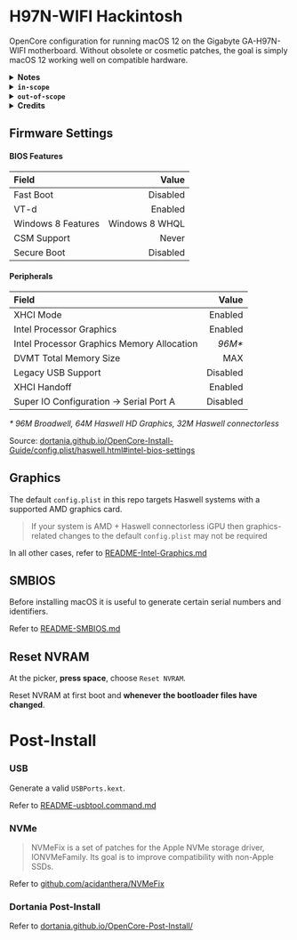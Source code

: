 # H97N-WIFI Hackintosh

OpenCore configuration for running macOS 12 on the Gigabyte GA-H97N-WIFI motherboard. Without obsolete or cosmetic patches, the goal is simply macOS 12 working well on compatible hardware.

<details><summary><strong>Notes</strong></summary><br>

- For features listed as `in-scope` that are not working as expected, it may be beneficial for all to open an issue here
- Where something is listed as `out-of-scope` more explicit information will surely be found in various places across the internet, or in the OpenCore documentation
- [TextMate](https://macromates.com/) ([github.com/textmate/textmate](https://github.com/textmate/textmate)) is free software useful for editing `config.plist`
- Nvidia graphics cards are [no longer supported](/README/README-Nvidia.md)
- H97N-WIFI firmware supports NVMe devices in the x16 PCIe slot
- WiFi and Bluetooth work natively in macOS 12 using an m.2 Broadcom BCM94360NG and mini-PCIe-m.2 adapter

</details>

<details><summary><strong><code>in-scope</code></strong></summary><br>

- Accelerated graphics on supported Intel and AMD GPUs
- Built-in audio
- Built-in ethernet
- Airport and Bluetooth using a natively supported device
- CPU power management
- USB
- System wake, sleep, and shutdown
- macOS installation and updates
- System stability

</details>

<details><summary><strong><code>out-of-scope</code></strong></summary><br>

- [Apple ID problems](https://dortania.github.io/OpenCore-Post-Install/universal/iservices.html)
- UEFI Secure Boot
- [OpenCore Security and FileVault](https://dortania.github.io/OpenCore-Post-Install/universal/security.html)
- Airport and Bluetooth using a device that is not natively supported
- [DRM and hardware video decoding or encoding](https://github.com/acidanthera/WhateverGreen/blob/master/Manual/FAQ.Shiki.en.md)
- [NVMe problems](https://github.com/acidanthera/NVMeFix)

</details>

<details><summary><strong>Credits</strong></summary><br>

- [acidanthera](https://github.com/acidanthera)
- [apple](https://github.com/apple)
- [corpnewt](https://github.com/corpnewt)
- [dortania](https://github.com/dortania)
- [mieze](https://github.com/Mieze)
- [Piker-Alpha](https://github.com/Piker-Alpha)
- [RehabMan](https://github.com/RehabMan)

</details>

## Firmware Settings

#### BIOS Features

| Field              | Value             |
|:-------------------|------------------:|
| Fast Boot          | Disabled          |
| VT-d               | Enabled           |
| Windows 8 Features | Windows 8 WHQL    |
| CSM Support        | Never             |
| Secure Boot        | Disabled          |

#### Peripherals

| Field                                        | Value    |
|:---------------------------------------------|---------:|
| XHCI Mode                                    | Enabled  |
| Intel Processor Graphics                     | Enabled  |
| Intel Processor Graphics Memory Allocation   | *96M\**  |
| DVMT Total Memory Size                       | MAX      |
| Legacy USB Support                           | Disabled |
| XHCI Handoff                                 | Enabled  |
| Super IO Configuration &#8594; Serial Port A | Disabled |

*\* 96M Broadwell, 64M Haswell HD Graphics, 32M Haswell connectorless*

Source: [dortania.github.io/OpenCore-Install-Guide/config.plist/haswell.html#intel-bios-settings](https://dortania.github.io/OpenCore-Install-Guide/config.plist/haswell.html#intel-bios-settings)

## Graphics

The default `config.plist` in this repo targets Haswell systems with a supported AMD graphics card.

> If your system is AMD + Haswell connectorless iGPU then graphics-related changes to the default ```config.plist``` may not be required

In all other cases, refer to [README-Intel-Graphics.md](/README/README-Intel-Graphics.md)

## SMBIOS

Before installing macOS it is useful to generate certain serial numbers and identifiers.

Refer to [README-SMBIOS.md](/README/README-SMBIOS.md)

## Reset NVRAM

At the picker, **press space**, choose ```Reset NVRAM```.

Reset NVRAM at first boot and **whenever the bootloader files have changed**.

# Post-Install

### USB

Generate a valid ```USBPorts.kext```.

Refer to [README-usbtool.command.md](/README/README-usbtool.command.md)

### NVMe

> NVMeFix is a set of patches for the Apple NVMe storage driver, IONVMeFamily. Its goal is to improve compatibility with non-Apple SSDs.

Refer to [github.com/acidanthera/NVMeFix](https://github.com/acidanthera/NVMeFix/)

### Dortania Post-Install

Refer to [dortania.github.io/OpenCore-Post-Install/](https://dortania.github.io/OpenCore-Post-Install/)
